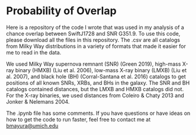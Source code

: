 # Probability of Overlap
Here is a repository of the code I wrote that was used in my analysis of a chance overlap between SwiftJ1728 and SNR G351.9. To use this code, please download all the files in this repository. The .csv are all catalogs from Milky Way distributions in a variety of formats that made it easier for me to read in the data.

We used Milky Way supernova remnant (SNR) (Green 2019), high-mass X-ray binary (HMXB) (Liu et al. 2006),
low-mass X-ray binary (LMXB) (Liu et al. 2007), and black hole (BH) (Corral-Santana et al. 2016) catalogs to get
positions of all known SNRs, XRBs, and BHs in the galaxy. The SNR and BH catalogs contained distances, but the
LMXB and HMXB catalogs did not. For the X-ray binaries, we used distances from Coleiro & Chaty 2013 and Jonker &
Nelemans 2004.

The .ipynb file has some comments. If you have questions or have ideas on how to get the code to run faster, feel free to contact me at bmayura@umich.edu

